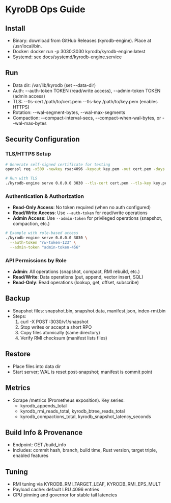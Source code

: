 # KyroDB Ops Guide

## Install
- Binary: download from GitHub Releases (kyrodb-engine). Place at /usr/local/bin.
- Docker: docker run -p 3030:3030 kyrodb/kyrodb-engine:latest
- Systemd: see docs/systemd/kyrodb-engine.service

## Run
- Data dir: /var/lib/kyrodb (set --data-dir)
- Auth: --auth-token TOKEN (read/write access), --admin-token TOKEN (admin access)
- TLS: --tls-cert /path/to/cert.pem --tls-key /path/to/key.pem (enables HTTPS)
- Rotation: --wal-segment-bytes, --wal-max-segments
- Compaction: --compact-interval-secs, --compact-when-wal-bytes, or --wal-max-bytes

## Security Configuration

### TLS/HTTPS Setup
```bash
# Generate self-signed certificate for testing
openssl req -x509 -newkey rsa:4096 -keyout key.pem -out cert.pem -days 365 -nodes -subj "/CN=localhost"

# Run with TLS
./kyrodb-engine serve 0.0.0.0 3030 --tls-cert cert.pem --tls-key key.pem
```

### Authentication & Authorization
- **Read-Only Access**: No token required (when no auth configured)
- **Read/Write Access**: Use `--auth-token` for read/write operations
- **Admin Access**: Use `--admin-token` for privileged operations (snapshot, compaction, etc.)

```bash
# Example with role-based access
./kyrodb-engine serve 0.0.0.0 3030 \
  --auth-token "rw-token-123" \
  --admin-token "admin-token-456"
```

### API Permissions by Role
- **Admin**: All operations (snapshot, compact, RMI rebuild, etc.)
- **Read/Write**: Data operations (put, append, vector insert, SQL)
- **Read-Only**: Read operations (lookup, get, offset, subscribe)

## Backup
- Snapshot files: snapshot.bin, snapshot.data, manifest.json, index-rmi.bin
- Steps:
  1) curl -X POST :3030/v1/snapshot
  2) Stop writes or accept a short RPO
  3) Copy files atomically (same directory)
  4) Verify RMI checksum (manifest lists files)

## Restore
- Place files into data dir
- Start server; WAL is reset post-snapshot; manifest is commit point

## Metrics
- Scrape /metrics (Prometheus exposition). Key series:
  - kyrodb_appends_total
  - kyrodb_rmi_reads_total, kyrodb_btree_reads_total
  - kyrodb_compactions_total, kyrodb_snapshot_latency_seconds

## Build Info & Provenance
- Endpoint: GET /build_info
- Includes: commit hash, branch, build time, Rust version, target triple, enabled features

## Tuning
- RMI tuning via KYRODB_RMI_TARGET_LEAF, KYRODB_RMI_EPS_MULT
- Payload cache: default LRU 4096 entries
- CPU pinning and governor for stable tail latencies
